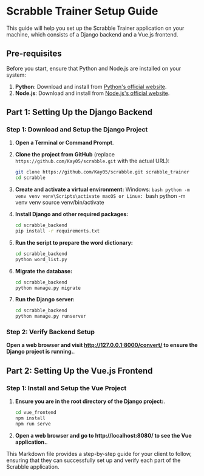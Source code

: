 # Scrabble Trainer Setup Guide

This guide will help you set up the Scrabble Trainer application on your machine, which consists of a Django backend and a Vue.js frontend.

## Pre-requisites

Before you start, ensure that Python and Node.js are installed on your system:

1. **Python**: Download and install from [Python's official website](https://www.python.org/downloads/).
2. **Node.js**: Download and install from [Node.js's official website](https://nodejs.org/).

## Part 1: Setting Up the Django Backend

### Step 1: Download and Setup the Django Project

1. **Open a Terminal or Command Prompt**.
2. **Clone the project from GitHub** (replace `https://github.com/Kay05/scrabble.git` with the actual URL):
   ```bash
   git clone https://github.com/Kay05/scrabble.git scrabble_trainer
   cd scrabble

3. **Create and activate a virtual environment:** 
    Windows:
        ```bash
        python -m venv venv
        venv\Scripts\activate
    macOS or Linux:
        ```bash
            python -m venv venv
            source venv/bin/activate

4. **Install Django and other required packages:** 
    ```bash
    cd scrabble_backend
    pip install -r requirements.txt

5. **Run the script to prepare the word dictionary:** 
    ```bash
    cd scrabble_backend
    python word_list.py

6. **Migrate the database:** 
    ```bash
    cd scrabble_backend
    python manage.py migrate

7. **Run the Django server:** 
    ```bash
    cd scrabble_backend
    python manage.py runserver

### Step 2: Verify Backend Setup

**Open a web browser and visit http://127.0.0.1:8000/convert/ to ensure the Django project is running.**.

## Part 2: Setting Up the Vue.js Frontend

### Step 1: Install and Setup the Vue Project

1. **Ensure you are in the root directory of the Django project:**.
    ```bash
    cd vue_frontend
    npm install
    npm run serve

2. **Open a web browser and go to http://localhost:8080/ to see the Vue application.**.


This Markdown file provides a step-by-step guide for your client to follow, ensuring that they can successfully set up and verify each part of the Scrabble application.








